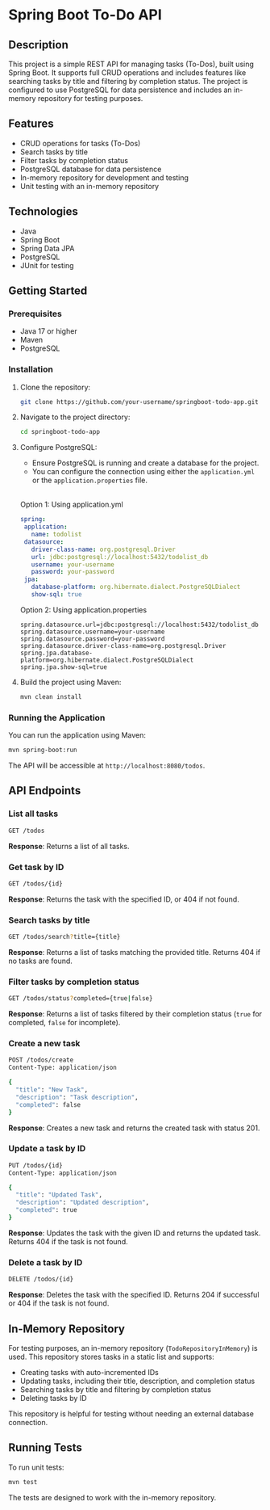 # Spring Boot To-Do API

## Description

This project is a simple REST API for managing tasks (To-Dos), built using Spring Boot. It supports full CRUD
operations and includes features like searching tasks by title and filtering by completion status. The project is
configured to use PostgreSQL for data persistence and includes an in-memory repository for testing purposes.

## Features

- CRUD operations for tasks (To-Dos)
- Search tasks by title
- Filter tasks by completion status
- PostgreSQL database for data persistence
- In-memory repository for development and testing
- Unit testing with an in-memory repository

## Technologies

- Java
- Spring Boot
- Spring Data JPA
- PostgreSQL
- JUnit for testing

## Getting Started

### Prerequisites

- Java 17 or higher
- Maven
- PostgreSQL

### Installation

1. Clone the repository:
   ```bash
   git clone https://github.com/your-username/springboot-todo-app.git
   ```
2. Navigate to the project directory:
   ```bash
   cd springboot-todo-app
   ```
3. Configure PostgreSQL:
    - Ensure PostgreSQL is running and create a database for the project.
    - You can configure the connection using either the ```application.yml``` or the ```application.properties``` file.  
      <br/>

   Option 1: Using application.yml
   ```yaml
   spring:
    application:
      name: todolist
    datasource:
      driver-class-name: org.postgresql.Driver
      url: jdbc:postgresql://localhost:5432/todolist_db
      username: your-username
      password: your-password
    jpa:
      database-platform: org.hibernate.dialect.PostgreSQLDialect
      show-sql: true
    ```   

   Option 2: Using application.properties
     ```properties
     spring.datasource.url=jdbc:postgresql://localhost:5432/todolist_db
     spring.datasource.username=your-username
     spring.datasource.password=your-password
     spring.datasource.driver-class-name=org.postgresql.Driver
     spring.jpa.database-platform=org.hibernate.dialect.PostgreSQLDialect
     spring.jpa.show-sql=true
     ```
   
4. Build the project using Maven:
   ```bash
   mvn clean install
   ```

### Running the Application

You can run the application using Maven:

```bash
mvn spring-boot:run
```

The API will be accessible at `http://localhost:8080/todos`.

## API Endpoints

### List all tasks

```bash
GET /todos
```

**Response**: Returns a list of all tasks.

### Get task by ID

```bash
GET /todos/{id}
```

**Response**: Returns the task with the specified ID, or 404 if not found.

### Search tasks by title

```bash
GET /todos/search?title={title}
```

**Response**: Returns a list of tasks matching the provided title. Returns 404 if no tasks are found.

### Filter tasks by completion status

```bash
GET /todos/status?completed={true|false}
```

**Response**: Returns a list of tasks filtered by their completion status (`true` for completed, `false` for
incomplete).

### Create a new task

```bash
POST /todos/create
Content-Type: application/json

{
  "title": "New Task",
  "description": "Task description",
  "completed": false
}
```

**Response**: Creates a new task and returns the created task with status 201.

### Update a task by ID

```bash
PUT /todos/{id}
Content-Type: application/json

{
  "title": "Updated Task",
  "description": "Updated description",
  "completed": true
}
```

**Response**: Updates the task with the given ID and returns the updated task. Returns 404 if the task is not found.

### Delete a task by ID

```bash
DELETE /todos/{id}
```

**Response**: Deletes the task with the specified ID. Returns 204 if successful or 404 if the task is not found.

## In-Memory Repository

For testing purposes, an in-memory repository (`TodoRepositoryInMemory`) is used. This repository stores tasks in a
static list and supports:

- Creating tasks with auto-incremented IDs
- Updating tasks, including their title, description, and completion status
- Searching tasks by title and filtering by completion status
- Deleting tasks by ID

This repository is helpful for testing without needing an external database connection.

## Running Tests

To run unit tests:

```bash
mvn test
```

The tests are designed to work with the in-memory repository.
